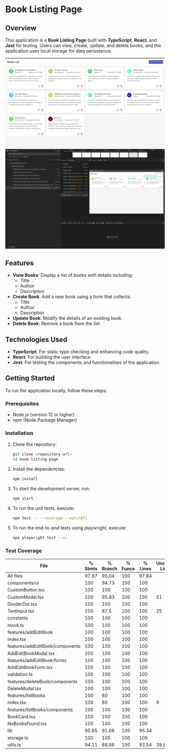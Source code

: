 # Book Listing Page

## Overview

This application is a **Book Listing Page** built with **TypeScript**, **React**, and **Jest** for testing. Users can view, create, update, and delete books, and the application uses local storage for data persistence.

![Alt text](public/images/booking-page-ui.png)
![Alt text](public/images/end-to-end-test-playwright-ui.png)

## Features

- **View Books**: Display a list of books with details including:
  - Title
  - Author
  - Description
- **Create Book**: Add a new book using a form that collects:
  - Title
  - Author
  - Description
- **Update Book**: Modify the details of an existing book.
- **Delete Book**: Remove a book from the list.

## Technologies Used

- **TypeScript**: For static type checking and enhancing code quality.
- **React**: For building the user interface.
- **Jest**: For testing the components and functionalities of the application.

## Getting Started

To run the application locally, follow these steps:

### Prerequisites

- Node.js (version 12 or higher)
- npm (Node Package Manager)

### Installation

1. Clone the repository:
   ```bash
   git clone <repository-url>
   cd book-listing-page
2. Install the dependencies:
   ```bash
   npm install
3. To start the development server, run:
   ```bash
   npm start
4. To run the unit tests, execute:
   ```bash
   npm test -- --coverage --watchAll
4. To run the end-to-end tests using playwright, execute:
   ```bash
   npx playwright test --ui

### Test Coverage

File                             | % Stmts | % Branch | % Funcs | % Lines | Uncovered Line #s 
---------------------------------|---------|----------|---------|---------|-------------------
All files                        |   97.97 |    95.04 |     100 |   97.84 |                   
 components/ui                   |     100 |    94.73 |     100 |     100 |                   
  CustomButton.tsx               |     100 |      100 |     100 |     100 |                   
  CustomModal.tsx                |     100 |    95.83 |     100 |     100 | 51                
  DividerDot.tsx                 |     100 |      100 |     100 |     100 |                   
  TextInput.tsx                  |     100 |     87.5 |     100 |     100 | 25                
 constants                       |     100 |      100 |     100 |     100 |                   
  mock.ts                        |     100 |      100 |     100 |     100 |                   
 features/addEditBook            |     100 |      100 |     100 |     100 |                   
  index.tsx                      |     100 |      100 |     100 |     100 |                   
 features/addEditBook/components |     100 |      100 |     100 |     100 |                   
  AddEditBookModal.tsx           |     100 |      100 |     100 |     100 |                   
 features/addEditBook/forms      |     100 |      100 |     100 |     100 |                   
  AddEditBookForm.tsx            |     100 |      100 |     100 |     100 |                   
  validation.ts                  |     100 |      100 |     100 |     100 |                   
 features/deleteBook/components  |     100 |      100 |     100 |     100 |                   
  DeleteModal.tsx                |     100 |      100 |     100 |     100 |                   
 features/listBooks              |     100 |       80 |     100 |     100 |                   
  index.tsx                      |     100 |       80 |     100 |     100 | 9                 
 features/listBooks/components   |     100 |      100 |     100 |     100 |                   
  BookCard.tsx                   |     100 |      100 |     100 |     100 |                   
  NoBooksFound.tsx               |     100 |      100 |     100 |     100 |                   
 lib                             |   95.65 |    91.66 |     100 |   95.34 |                   
  storage.ts                     |     100 |      100 |     100 |     100 |                   
  utils.ts                       |   94.11 |    88.88 |     100 |   93.54 | 39,88             

